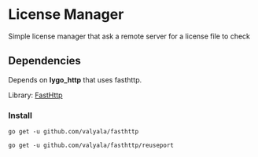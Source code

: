 # License Manager
Simple license manager that ask a remote server for a license file to check

## Dependencies
Depends on **lygo_http** that uses fasthttp.

Library: [FastHttp](https://github.com/valyala/fasthttp)

### Install
`go get -u github.com/valyala/fasthttp`

`go get -u github.com/valyala/fasthttp/reuseport`